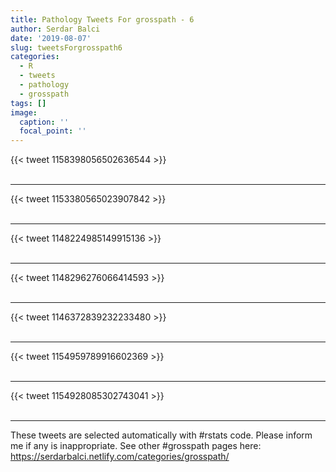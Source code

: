 ```yaml
---
title: Pathology Tweets For grosspath - 6
author: Serdar Balci
date: '2019-08-07'
slug: tweetsForgrosspath6
categories:
  - R
  - tweets
  - pathology
  - grosspath
tags: []
image:
  caption: ''
  focal_point: ''
---
```



{{< tweet 1158398056502636544 >}}
<br>
<br>
<hr>
{{< tweet 1153380565023907842 >}}
<br>
<br>
<hr>
{{< tweet 1148224985149915136 >}}
<br>
<br>
<hr>
{{< tweet 1148296276066414593 >}}
<br>
<br>
<hr>
{{< tweet 1146372839232233480 >}}
<br>
<br>
<hr>
{{< tweet 1154959789916602369 >}}
<br>
<br>
<hr>
{{< tweet 1154928085302743041 >}}
<br>
<br>
<hr>


These tweets are selected automatically with #rstats code. Please inform me if any is inappropriate.
See other #grosspath pages here: https://serdarbalci.netlify.com/categories/grosspath/
